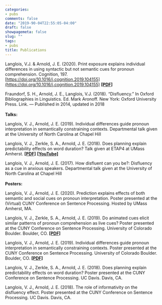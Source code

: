 ```yaml
---
categories:
- pubs
comments: false
date: "2019-90-04T22:55:05-04:00"
draft: false
showpagemeta: false
slug: ""
tags:
- pubs
title: Publications
---
```


Langlois, V.J. & Arnold, J. E. (2020). Print exposure explains individual differences in using syntactic but not semantic cues for pronoun comprehension. Cognition, 197. [https://doi.org/10.1016/j.cognition.2019.104155](https://doi.org/10.1016/j.cognition.2019.104155) [<b>[PDF]</b>](https://osf.io/yvqe2/)

Fraundorf, S. H., Arnold, J. E., Langlois, V.J. (2018). “Disfluency.” In Oxford Bibliographies in Linguistics. Ed. Mark Aronoff. New York: Oxford University Press. Link. — Published in 2014, updated in 2018
<br><br>
<b>Talks:</b>

Langlois, V. J., Arnold, J. E. (2019). Individual differences guide pronoun interpretation in semantically constraining contexts. Departmental talk given at the University of North Carolina at Chapel Hill

Langlois, V. J., Zerkle, S. A., Arnold, J. E. (2018). Does planning explain predictability effects on word duration? Talk given at ETAP4 at UMass Amherst. [<b>[PDF]</b>](https://osf.io/se9qy/) [<b>[YouTube]</b>](https://www.youtube.com/watch?v=cP8mm87PJUM)

Langlois, V. J., Arnold, J. E. (2017). How disfluent can you be?: Disfluency as a cue in anxious speakers. Departmental talk given at the University of North Carolina at Chapel Hill
<br><br>
<b>Posters:</b>

Langlois, V. J., Arnold, J. E. (2020). Prediction explains effects of both semantic and social cues on pronoun interpretation. Poster presented at the (Virtual) CUNY Conference on Sentence Processing. Hosted by UMass Amherst, MA.

Langlois, V. J., Zerkle, S. A., Arnold, J. E. (2019). Do animated cues elicit similar patterns of pronoun comprehension as live cues? Poster presented at the CUNY Conference on Sentence Processing. University of Colorado Boulder. Boulder, CO. [<b>[PDF]</b>](https://osf.io/p2f3d/)

Langlois, V. J., Arnold, J. E. (2019). Individual differences guide pronoun interpretation in semantically constraining contexts. Poster presented at the CUNY Conference on Sentence Processing. University of Colorado Boulder. Boulder, CO. [<b>[PDF]</b>](https://osf.io/6b48s/)

Langlois, V. J., Zerkle, S. A., Arnold, J. E. (2018). Does planning explain predictability effects on word duration? Poster presented at the CUNY Conference on Sentence Processing. UC Davis. Davis, CA.

Langlois, V. J., Arnold, J. E. (2018). The role of informativity on the disfluency effect. Poster presented at the CUNY Conference on Sentence Processing. UC Davis. Davis, CA.